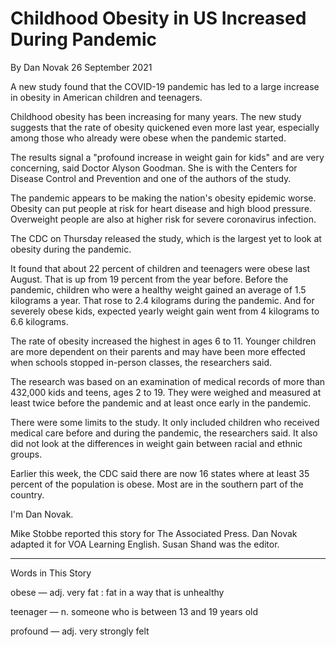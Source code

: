 # Childhood Obesity in US Increased During Pandemic

By Dan Novak
26 September 2021

A new study found that the COVID-19 pandemic has led to a large increase in obesity in American children and teenagers.

Childhood obesity has been increasing for many years. The new study suggests that the rate of obesity quickened even more last year, especially among those who already were obese when the pandemic started.

The results signal a "profound increase in weight gain for kids" and are very concerning, said Doctor Alyson Goodman. She is with the Centers for Disease Control and Prevention and one of the authors of the study.

The pandemic appears to be making the nation's obesity epidemic worse. Obesity can put people at risk for heart disease and high blood pressure. Overweight people are also at higher risk for severe coronavirus infection.

The CDC on Thursday released the study, which is the largest yet to look at obesity during the pandemic.

It found that about 22 percent of children and teenagers were obese last August. That is up from 19 percent from the year before. Before the pandemic, children who were a healthy weight gained an average of 1.5 kilograms a year. That rose to 2.4 kilograms during the pandemic. And for severely obese kids, expected yearly weight gain went from 4 kilograms to 6.6 kilograms.

The rate of obesity increased the highest in ages 6 to 11. Younger children are more dependent on their parents and may have been more effected when schools stopped in-person classes, the researchers said.

The research was based on an examination of medical records of more than 432,000 kids and teens, ages 2 to 19. They were weighed and measured at least twice before the pandemic and at least once early in the pandemic.

There were some limits to the study. It only included children who received medical care before and during the pandemic, the researchers said. It also did not look at the differences in weight gain between racial and ethnic groups.

Earlier this week, the CDC said there are now 16 states where at least 35 percent of the population is obese. Most are in the southern part of the country.

I'm Dan Novak.

Mike Stobbe reported this story for The Associated Press. Dan Novak adapted it for VOA Learning English. Susan Shand was the editor.

___________________________________________________
Words in This Story

obese — adj. very fat : fat in a way that is unhealthy

teenager — n. someone who is between 13 and 19 years old

profound — adj. very strongly felt